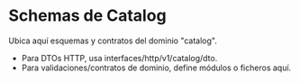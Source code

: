 # Schemas de Catalog

Ubica aquí esquemas y contratos del dominio "catalog".

- Para DTOs HTTP, usa interfaces/http/v1/catalog/dto.
- Para validaciones/contratos de dominio, define módulos o ficheros aquí.
